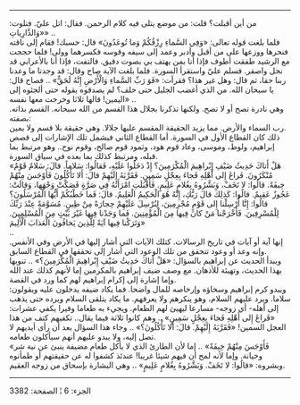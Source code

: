 ------------------------------------------------------------------------

من أين أقبلت؟ قلت: من موضع يتلى فيه كلام الرحمن. فقال: اتل عليّ. فتلوت:
«وَالذَّارِياتِ» ..  
فلما بلغت قوله تعالى: «وَفِي السَّماءِ رِزْقُكُمْ وَما تُوعَدُونَ» قال: حسبك! فقام إلى
ناقته فنحرها ووزعها على من أقبل وأدبر وعمد إلى سيفه وقوسه فكسرهما وولى!
فلما حججت مع الرشيد طفقت أطوف فإذا أنا بمن يهتف بي بصوت دقيق. فالتفت،
فإذا أنا بالأعرابي قد نحل واصفر. فسلم عليّ واستقرأ السورة. فلما بلغت
الآية صاح وقال: قد وجدنا ما وعدنا ربنا حقا، ثم قال: وهل غير هذا؟ فقرأت:
«فَوَ رَبِّ السَّماءِ وَالْأَرْضِ إِنَّهُ لَحَقٌّ» .. فصاح قال: يا سبحان الله. من الذي أغضب
الجليل حتى حلف؟ لم يصدقوه بقوله حتى ألجئوه إلى اليمين! قالها ثلاثا وخرجت
معها نفسه» ..  
وهي نادرة تصح أو لا تصح. ولكنها تذكرنا بجلال هذا القسم من الله سبحانه.
القسم بذاته. بصفته:  
رب السماء والأرض. مما يزيد الحقيقة المقسم عليها جلالا. وهي حقيقة بلا قسم
ولا يمين.  
ذلك كان القطاع الأول في السورة. أما القطاع الثاني فيشمل تلك الإشارات إلى
قصص إبراهيم، ولوط، وموسى، وعاد قوم هود، وثمود قوم صالح، وقوم نوح.. وهو
مرتبط بما قبله، ومرتبط كذلك بما بعده في سياق السورة.  
«هَلْ أَتاكَ حَدِيثُ ضَيْفِ إِبْراهِيمَ الْمُكْرَمِينَ؟ إِذْ دَخَلُوا عَلَيْهِ، فَقالُوا: سَلاماً. قالَ:
سَلامٌ قَوْمٌ مُنْكَرُونَ. فَراغَ إِلى أَهْلِهِ فَجاءَ بِعِجْلٍ سَمِينٍ. فَقَرَّبَهُ إِلَيْهِمْ قالَ: أَلا
تَأْكُلُونَ فَأَوْجَسَ مِنْهُمْ خِيفَةً. قالُوا: لا تَخَفْ، وَبَشَّرُوهُ بِغُلامٍ عَلِيمٍ. فَأَقْبَلَتِ امْرَأَتُهُ
فِي صَرَّةٍ فَصَكَّتْ وَجْهَها، وَقالَتْ: عَجُوزٌ عَقِيمٌ. قالُوا: كَذلِكَ قالَ رَبُّكِ، إِنَّهُ هُوَ الْحَكِيمُ
الْعَلِيمُ. قالَ: فَما خَطْبُكُمْ أَيُّهَا الْمُرْسَلُونَ؟ قالُوا: إِنَّا أُرْسِلْنا إِلى قَوْمٍ مُجْرِمِينَ،
لِنُرْسِلَ عَلَيْهِمْ حِجارَةً مِنْ طِينٍ. مُسَوَّمَةً عِنْدَ رَبِّكَ لِلْمُسْرِفِينَ. فَأَخْرَجْنا مَنْ كانَ فِيها مِنَ
الْمُؤْمِنِينَ. فَما وَجَدْنا فِيها غَيْرَ بَيْتٍ مِنَ الْمُسْلِمِينَ. وَتَرَكْنا فِيها آيَةً لِلَّذِينَ
يَخافُونَ الْعَذابَ الْأَلِيمَ»  
..  
إنها آية أو آيات في تاريخ الرسالات. كتلك الآيات التي أشار إليها في الأرض
وفي الأنفس. وإنه وعد أو وعود تتحقق من تلك الوعود التي أشار إلى تحققها في
القطاع السابق.  
ويبدأ الحديث عن إبراهيم بالسؤال: «هَلْ أَتاكَ حَدِيثُ ضَيْفِ إِبْراهِيمَ الْمُكْرَمِينَ؟» ..
تنويها بهذا الحديث، وتهيئة للأذهان. مع وصف ضيف إبراهيم بالمكرمين إما
لأنهم كذلك عند الله وإما إشارة إلى إكرام إبراهيم لهم كما ورد في القصة.  
ويبدو كرم إبراهيم وسخاؤه وإرخاصه للمال واضحا. فما يكاد ضيفه يدخلون عليه
ويقولون: سلاما. ويرد عليهم السلام، وهو ينكرهم ولا يعرفهم. ما يكاد يتلقى
السلام ويرده حتى يذهب إلى أهله- أي زوجه- مسارعا ليهيئ لهم الطعام. ويجيء
به طعاما وفيرا يكفي عشرات: «فَراغَ إِلى أَهْلِهِ فَجاءَ بِعِجْلٍ سَمِينٍ» .. وهم كانوا
ثلاثة فيما يقال.. تكفيهم كتف من هذا العجل السمين! «فَقَرَّبَهُ إِلَيْهِمْ. قالَ: أَلا
تَأْكُلُونَ؟» .. وجاء هذا السؤال بعد أن رأى أيديهم لا تصل إليه، ولا يبدو
عليهم أنهم سيأكلون طعامه.  
«فَأَوْجَسَ مِنْهُمْ خِيفَةً» .. إما لأن الطارئ الذي لا يأكل طعام مضيفة ينبئ عن نية
شر وخيانة. وإما لأنه لمح أن فيهم شيئا غريبا! عندئذ كشفوا له عن حقيقتهم
أو طمأنوه وبشروه: «قالُوا: لا تَخَفْ. وَبَشَّرُوهُ بِغُلامٍ عَلِيمٍ» .. وهي البشارة
بإسحاق من زوجه العقيم.

------------------------------------------------------------------------

الجزء: 6 ¦ الصفحة: 3382
